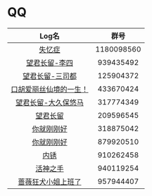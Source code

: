 # QQ
|Log名|群号|
|:-:|:-:|
|[失忆症](https://github.com/Chencyyy/NOTEBOOK/blob/main/docs/sealdice/log/save/%E5%A4%B1%E5%BF%86%E7%97%87(QQ-Group1180098560).txt)|1180098560|
|[望君长留-李四](https://github.com/Chencyyy/NOTEBOOK/blob/main/docs/sealdice/log/save/%E6%9C%9B%E5%90%9B%E9%95%BF%E7%95%99-%E6%9D%8E%E5%9B%9B(QQ-Group939435492).txt)|939435492|
|[望君长留-三司都](https://github.com/Chencyyy/NOTEBOOK/blob/main/docs/sealdice/log/save/%E6%9C%9B%E5%90%9B%E9%95%BF%E7%95%99-%E4%B8%89%E5%8F%B8%E9%83%BD(QQ-Group125904372).txt)|125904372|
|[口胡爱丽丝仙境的一生！](https://github.com/Chencyyy/NOTEBOOK/blob/main/docs/sealdice/log/save/%E5%8F%A3%E8%83%A1%E7%88%B1%E4%B8%BD%E4%B8%9D%E4%BB%99%E5%A2%83%E7%9A%84%E4%B8%80%E7%94%9F%EF%BC%81(QQ-Group433670424).txt)|433670424|
|[望君长留-大久保悠马](https://github.com/Chencyyy/NOTEBOOK/blob/main/docs/sealdice/log/save/%E6%9C%9B%E5%90%9B%E9%95%BF%E7%95%99-%E5%A4%A7%E4%B9%85%E4%BF%9D%E6%82%A0%E9%A9%AC(QQ-Group317774349).txt)|317774349|
|[望君长留](https://github.com/Chencyyy/NOTEBOOK/blob/main/docs/sealdice/log/save/%E6%9C%9B%E5%90%9B%E9%95%BF%E7%95%99(QQ-Group209596545).txt)|209596545|
|[你就刚刚好](https://github.com/Chencyyy/NOTEBOOK/blob/main/docs/sealdice/log/save/%E4%BD%A0%E5%B0%B1%E5%88%9A%E5%88%9A%E5%A5%BD(QQ-Group318875042).txt)|318875042|
|[你就刚刚好](https://github.com/Chencyyy/NOTEBOOK/blob/main/docs/sealdice/log/save/%E4%BD%A0%E5%B0%B1%E5%88%9A%E5%88%9A%E5%A5%BD(QQ-Group879920510).txt)|879920510|
|[内锈](https://github.com/Chencyyy/NOTEBOOK/blob/main/docs/sealdice/log/save/%E5%86%85%E9%94%88(QQ-Group910262458).txt)|910262458|
|[活神之手](https://github.com/Chencyyy/NOTEBOOK/blob/main/docs/sealdice/log/save/%E6%B4%BB%E7%A5%9E%E4%B9%8B%E6%89%8B(QQ-Group940119254).txt)|940119254|
|[蔷薇狂犬小姐上班了](https://github.com/Chencyyy/NOTEBOOK/blob/main/docs/sealdice/log/save/%E8%94%B7%E8%96%87%E7%8B%82%E7%8A%AC%E5%B0%8F%E5%A7%90%E4%B8%8A%E7%8F%AD%E4%BA%86(QQ-Group957944407).txt)|957944407|